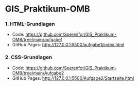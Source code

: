 # GIS_Praktikum-OMB
### **1. HTML-Grundlagen**
 * Code: https://github.com/Soerenfor/GIS_Praktikum-OMB/tree/main/aufgabe1
 * GitHub Pages: http://127.0.0.1:5500/aufgabe1/index.html

### **2. CSS-Grundlagen**
 * Code: https://github.com/Soerenfor/GIS_Praktikum-OMB/tree/main/Aufgabe2 
 * GitHub Pages: http://127.0.0.1:5500/Aufgabe2/Startseite.html
